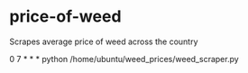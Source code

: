 price-of-weed
=============

Scrapes average price of weed across the country

0 7 * * * python /home/ubuntu/weed_prices/weed_scraper.py
